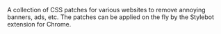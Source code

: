 A collection of CSS patches for various websites to remove annoying
banners, ads, etc. The patches can be applied on the fly by the
Stylebot extension for Chrome.
